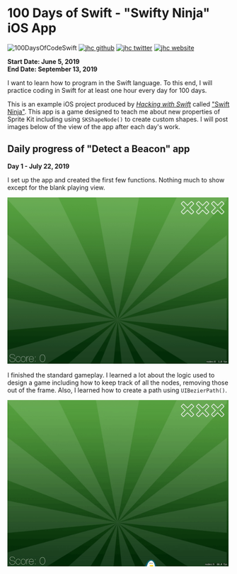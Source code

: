 # 100 Days of Swift - "Swifty Ninja" iOS App

![100DaysOfCodeSwift](https://img.shields.io/badge/100DaysOfCode-Swift-FA7343.svg?style=flat&logo=swift)
[![jhc github](https://img.shields.io/badge/GitHub-jhrcook-lightgrey.svg?style=flat&logo=github)](https://github.com/jhrcook)
[![jhc twitter](https://img.shields.io/badge/Twitter-JoshDoesaThing-00aced.svg?style=flat&logo=twitter)](https://twitter.com/JoshDoesa)
[![jhc website](https://img.shields.io/badge/Website-JoshDoesaThing-5087B2.svg?style=flat&logo=telegram)](https://www.joshdoesathing.com)

**Start Date: June 5, 2019  
End Date: September 13, 2019**

I want to learn how to program in the Swift language. To this end, I will practice coding in Swift for at least one hour every day for 100 days.

This is an example iOS project produced by [*Hacking with Swift*](https://www.hackingwithswift.com/read) called ["Swift Ninja"](https://www.hackingwithswift.com/read/23/overview). This app is a game designed to teach me about new properties of Sprite Kit including using `SKShapeNode()` to create custom shapes. I will post images below of the view of the app after each day's work.

## Daily progress of "Detect a Beacon" app

**Day 1 - July 22, 2019**

I set up the app and created the first few functions. Nothing much to show except for the blank playing view.

<img src="progress_screenshots/IMG_710465D622D2-1.jpeg" width="500"/>

I finished the standard gameplay. I learned a lot about the logic used to design a game including how to keep track of all the nodes, removing those out of the frame. Also, I learned how to create a path using `UIBezierPath()`.

<img src="progress_screenshots/ezgif.com-video-to-gif.gif" width="500"/>